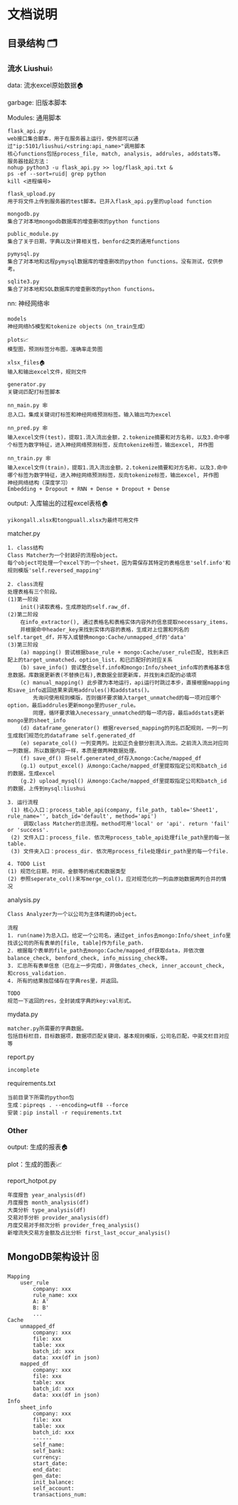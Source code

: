 # 文档说明
## 目录结构 🗂
### 流水 Liushui💧

data: 流水excel原始数据🏠

garbage: 旧版本脚本

Modules: 通用脚本

    flask_api.py
    web接口集合脚本，用于在服务器上运行，使外部可以通过"ip:5101/liushui/<string:api_name>"调用脚本
    核心functions包括process_file, match, analysis, addrules, addstats等。
    服务器挂起方法：
    nohup python3 -u flask_api.py >> log/flask_api.txt &
    ps -ef --sort=ruid| grep python
    kill <进程编号>
    
    flask_upload.py
    用于将文件上传到服务器的test脚本。已并入flask_api.py里的upload function
    
    mongodb.py
    集合了对本地mongodb数据库的增查删改的python functions
    
    public_module.py
    集合了关于日期，字典以及计算相关性，benford之类的通用functions
    
    pymysql.py
    集合了对本地和远程pymysql数据库的增查删改的python functions。没有测试，仅供参考。
    
    sqlite3.py 
    集合了对本地和SQL数据库的增查删改的python functions。
    
nn: 神经网络🕸️

    models
    神经网络h5模型和tokenize objects（nn_train生成）
    
    plots📈
    模型图，预测标签分布图，准确率走势图
    
    xlsx_files🏠
    输入和输出excel文件，规则文件
    
    generator.py
    关键词匹配打标签脚本
    
    nn_main.py 🕸️️
    总入口。集成关键词打标签和神经网络预测标签。输入输出均为excel
    
    nn_pred.py 🕸️
    输入excel文件(test)，提取1.流入流出金额，2.tokenize摘要和对方名称，以及3.命中哪个标签为数字特征，进入神经网络预测标签，反向tokenize标签，输出excel, 并作图
    
    nn_train.py 🕸️
    输入excel文件(train)，提取1.流入流出金额，2.tokenize摘要和对方名称，以及3.命中哪个标签为数字特征，进入神经网络预测标签，反向tokenize标签，输出excel, 并作图
    神经网络结构（深度学习）
    Embedding + Dropout + RNN + Dense + Dropout + Dense
    
output: 入库输出的过程excel表格🏠

    yikongall.xlsx和tongpuall.xlsx为最终可用文件

matcher.py
    
    1. class结构
    Class Matcher为一个封装好的流程object。
    每个object可处理一个excel下的一个sheet，因为需保存其特定的表格信息'self.info'和规则模版'self.reversed_mapping'
    
    2. class流程
    处理表格有三个阶段。
    (1)第一阶段
        init()读取表格，生成原始的self.raw_df.
    (2)第二阶段
        在info_extractor(), 通过表格名和表格实体内容外的信息提取necessary_items，
        并根据命中header_key来找到实体内容的表格，生成对上位置和列名的self.target_df，并写入或替换mongo:Cache/unmapped_df的'data'
    (3)第三阶段
        (a) mapping() 尝试根据base_rule + mongo:Cache/user_rule匹配, 找到未匹配上的target_unmatched，option_list，和已匹配好的对应关系
        (b) save_info() 尝试整合self.info和mongo:Info/sheet_info库的表格基本信息数据。库数据更新表(不替换已有),表数据全部更新库，并找到未匹配的必填项
        (c) manual_mapping() 此步骤为本地运行，api运行时跳过本步，直接根据mapping和save_info返回结果来调用addrules()和addstats()。
            先询问使用规则模版，否则循环要求输入target_unmatched的每一项对应哪个option，最后addrules更新mongo里的user_rule。
            同理，循环要求输入necessary_unmatched的每一项内容，最后addstats更新mongo里的sheet_info
        (d) dataframe_generator() 根据reversed_mapping的列名匹配规则，一列一列生成我们规范化的dataframe self.generated_df
        (e) separate_col() 一列变两列。比如正负金额分割流入流出。之前流入流出对应同一列数据，所以数据内容一样，本质是做两种数据处理。
        (f) save_df() 将self.generated_df存入mongo:Cache/mapped_df
        (g.1) output_excel() 从mongo:Cache/mapped_df里提取指定公司和batch_id的数据，生成excel
        (g.2) upload_mysql() 从mongo:Cache/mapped_df里提取指定公司和batch_id的数据，上传到mysql:liushui
    
    3. 运行流程
     (1) 核心入口：process_table_api(company, file_path, table='Sheet1', rule_name='', batch_id='default', method='api')
         调取class Matcher的总流程。method可用'local' or 'api'. return 'fail' or 'success'.
     (2) 文件入口：process_file. 依次用process_table_api处理file_path里的每一张table.
     (3) 文件夹入口：process_dir. 依次用process_file处理dir_path里的每一个file.
     
    4. TODO List
    (1) 规范化日期，时间，金额等的格式和数据类型
    (2) 参照seperate_col()来写merge_col()，应对规范化的一列由原始数据两列合并的情况
    

analysis.py

    Class Analyzer为一个以公司为主体构建的object。
    
    流程
    1. run(name)为总入口。给定一个公司名，通过get_infos去mongo:Info/sheet_info里找该公司的所有表单的[file, table]作为file_path.
    2. 根据每个表单的file_path去mongo:Cache/mapped_df获取data，并依次做balance_check, benford_check, info_missing_check等。
    3. 汇总所有表单信息（已在上一步完成），并做dates_check, inner_account_check, 和cross_validation.
    4. 所有的结果按层储存在字典res里，并返回。
    
    TODO
    规范一下返回的res，全封装成字典的key:val形式。 
    
mydata.py
    
    matcher.py所需要的字典数据。
    包括目标栏目，目标数据项，数据项匹配关键词，基本规则模版，公司名匹配，中英文栏目对应等

report.py
    
    incomplete

requirements.txt
    
    当前目录下所需的python包
    生成：pipreqs . --encoding=utf8 --force
    安装：pip install -r requirements.txt
    
    
### Other

output: 生成的报表🏠

plot：生成的图表📈

report_hotpot.py

    年度报告 year_analysis(df)
    月度报告 month_analysis(df)
    大类分析 type_analysis(df)
    交易对手分析 provider_analysis(df)
    月度交易对手频次分析 provider_freq_analysis()
    新增流失交易方金额及占比分析 first_last_occur_analysis()
    
    
## MongoDB架构设计 🗄

    Mapping
        user_rule
            company: xxx
            rule_name: xxx
            A: A'
            B: B'
            ...
    Cache
        unmapped_df
            company: xxx
            file: xxx
            table: xxx
            batch_id: xxx
            data: xxx(df in json)
        mapped_df
            company: xxx
            file: xxx
            table: xxx
            batch_id: xxx
            data: xxx(df in json)
    Info
        sheet_info
            company: xxx
            file: xxx
            table: xxx
            batch_id: xxx
            ------
            self_name: 
            self_bank:
            currency:
            start_date:
            end_date:
            gen_date:
            init_balance:
            self_account:
            transactions_num: 
    